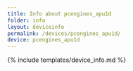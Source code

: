 ```yaml
---
title: Info about pcengines_apu1d
folder: info
layout: deviceinfo
permalink: /devices/pcengines_apu1d/
device: pcengines_apu1d
---
```

{% include templates/device_info.md %}
